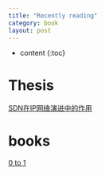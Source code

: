 ```yaml
---
title: "Recently reading"
category: book
layout: post
---
```


* content
{:toc}

# Thesis

[SDN在IP网络演进中的作用](https://github.com/yuzibo/linux-programming/blob/master/reading/SDN%E5%9C%A8IP%E7%BD%91%E7%BB%9C%E6%BC%94%E8%BF%9B%E4%B8%AD%E7%9A%84%E4%BD%9C%E7%94%A8_MarkM_Clougherty.pdf)



# books
[0 to 1](https://github.com/yuzibo/linux-programming/blob/master/reading/0to1.pdf)
